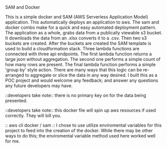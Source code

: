 SAM and Docker

This is a simple docker and SAM (AWS Serverless Application Model) application.  This automatically deploys an application to aws. The sam and docker combo make for a quick and easy automated deployment pattern.  The application as a whole, grabs data from a publically viewable s3 bucket. It downloads the data from an .xlsx converts it to a .csv.  Then two s3 buckets are created. After the buckets are created the SAM template is used to build a cloudformation stack. Three lambda functions are connected with three api endpoints. The first lambda function returns a large json without aggregation. The second one performs a simple count of how many rows are present. The final lambda function performs a simple 'group by' style action.  There are many ways that this logic can be re-arranged to aggregate or slice the data in any way desired. I built this as a POC project and would welcome any feedback; and answer any questions any future developers may have.  

::developers take note:: there is no primary key on for the data being presented. 

::developers take note:: this docker file will spin up aws resources if used correctly. They will bill you.

:: aws cli docker / sam :: I chose to use utilize enviromental variables for this project to feed into the creation of the docker. While there may be other ways to do this; the enviromental variable method used here worked well for me. 
